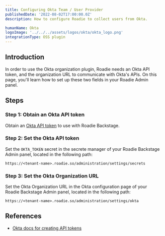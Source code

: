 ```yaml
---
title: Configuring Okta Team / User Provider
publishedDate: '2022-08-02T17:00:00.0Z'
description: How to configure Roadie to collect users from Okta.

humanName: Okta
logoImage: '../../../assets/logos/okta/okta_logo.png'
integrationType: OSS plugin
---
```


## Introduction

In order to use the Okta organization plugin, Roadie needs an Okta API token, and the organization URL to communicate with Okta's APIs. On this page, you'll learn how to set up these two fields in your Roadie Admin panel. 


## Steps

### Step 1: Obtain an Okta API token
Obtain an [Okta API token](https://developer.okta.com/docs/guides/create-an-api-token/) to use with Roadie Backstage.

### Step 2: Set the Okta API token

Set the `OKTA_TOKEN` secret in the secrete manager of your Roadie Backstage Admin panel, located in the following path:

```text
https://<tenant-name>.roadie.so/administration/settings/secrets
```

### Step 3: Set the Okta Organization URL

Set the Okta Organization URL in the Okta configuration page of your Roadie Backstage Admin panel, located in the following path:
```text
https://<tenant-name>.roadie.so/administration/settings/okta
```

## References

- [Okta docs for creating API tokens](https://developer.okta.com/docs/guides/create-an-api-token/)
